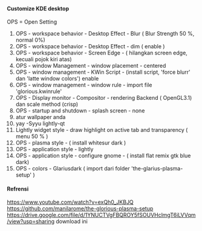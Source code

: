 #### Customize KDE desktop
OPS = Open Setting

1. OPS - workspace behavior - Desktop Effect - Blur ( Blur Strength 50 %, normal 0%)
2. OPS - workspace behavior - Desktop Effect - dim ( enable )
3. OPS - workspace behavior - Screen Edge - ( hilangkan screen edge, kecuali pojok kiri atas)
4. OPS - window Management - window placement - centered
5. OPS - window management - KWin Script - (install script, 'force blurr' dan 'latte window colors') enable 
6. OPS - window management - window rule - import file 'glorious.kwinrule'
7. OPS - Display monitor - Compositor - rendering Backend ( OpenGL3.1) dan scale method (crisp)
8. OPS - startup and shutdown - splash screen - none
9. atur wallpaper anda
10. yay -Syyu lightly-qt
11. Lightly widget style - draw highlight on active tab and transparency ( menu 50 % )
12. OPS - plasma style - ( install whitesur dark ) 
13. OPS - application style - lightly
14. OPS - application style - configure gnome - ( install flat remix gtk blue dark)
15. OPS - colors - Glariusdark ( import dari folder 'the-glarius-plasma-setup' )
#### Refrensi
<https://www.youtube.com/watch?v=exQh0_JKBJQ>
<https://github.com/manilarome/the-glorious-plasma-setup>
<https://drive.google.com/file/d/1YNUCTVgFBQROY5fSOUVHclmgT6iLVVqm/view?usp=sharing> download ini
